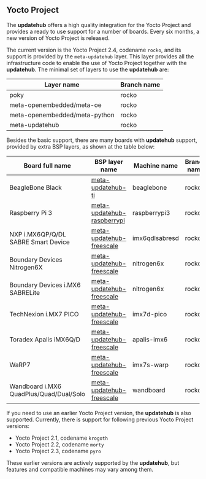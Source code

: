 ## Yocto Project

The **updatehub** offers a high quality integration for the Yocto Project and provides a ready to use support for a number of boards. Every six months, a new version of Yocto Project is released.

The current version is the Yocto Project 2.4, codename `rocko`, and its support is provided by the `meta-updatehub` layer. This layer provides all the infrastructure code to enable the use of Yocto Project together with the **updatehub**. The minimal set of layers to use the **updatehub** are:

| Layer name                    | Branch name |
|-------------------------------|-------------|
| poky                          | rocko       |
| meta-openembedded/meta-oe     | rocko       |
| meta-openembedded/meta-python | rocko       |
| meta-updatehub                | rocko       |


Besides the basic support, there are many boards with **updatehub** support, provided by extra BSP layers, as shown at the table below:

|  Board full name                        | BSP layer name                                                                                              | Machine name   | Branch name |
|-----------------------------------------|-------------------------------------------------------------------------------------------------------------|----------------|-------------|
| BeagleBone Black                        | <a href="https://github.com/updatehub/meta-updatehub-ti/tree/rocko">meta-updatehub-ti</a>                   | beaglebone     | rocko       |
| Raspberry Pi 3                          | <a href="https://github.com/updatehub/meta-updatehub-raspberrypi/tree/rocko">meta-updatehub-raspberrypi</a> | raspberrypi3   | rocko       |
| NXP i.MX6QP/Q/DL SABRE Smart Device     | <a href="https://github.com/updatehub/meta-updatehub-freescale/tree/rocko">meta-updatehub-freescale</a>     | imx6qdlsabresd | rocko       |
| Boundary Devices Nitrogen6X             | <a href="https://github.com/updatehub/meta-updatehub-freescale/tree/rocko">meta-updatehub-freescale</a>     | nitrogen6x     | rocko       |
| Boundary Devices i.MX6 SABRELite        | <a href="https://github.com/updatehub/meta-updatehub-freescale/tree/rocko">meta-updatehub-freescale</a>     | nitrogen6x     | rocko       |
| TechNexion i.MX7 PICO                   | <a href="https://github.com/updatehub/meta-updatehub-freescale/tree/rocko">meta-updatehub-freescale</a>     | imx7d-pico     | rocko       |
| Toradex Apalis iMX6Q/D                  | <a href="https://github.com/updatehub/meta-updatehub-freescale/tree/rocko">meta-updatehub-freescale</a>     | apalis-imx6    | rocko       |
| WaRP7                                   | <a href="https://github.com/updatehub/meta-updatehub-freescale/tree/rocko">meta-updatehub-freescale</a>     | imx7s-warp     | rocko       |
| Wandboard i.MX6 QuadPlus/Quad/Dual/Solo | <a href="https://github.com/updatehub/meta-updatehub-freescale/tree/rocko">meta-updatehub-freescale</a>     | wandboard      | rocko       |


If you need to use an earlier Yocto Project version, the **updatehub** is also supported. Currently, there is support for following previous Yocto Project versions:

* Yocto Project 2.1, codename `krogoth`
* Yocto Project 2.2, codename `morty`
* Yocto Project 2.3, codename `pyro`

These earlier versions are actively supported by the **updatehub**, but features and compatible machines may vary among them.
